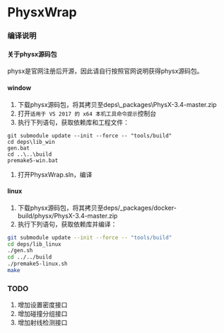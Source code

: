 # PhysxWrap

### 编译说明

#### 关于physx源码包

physx是官网注册后开源，因此请自行按照官网说明获得physx源码包。

#### window

1. 下载physx源码包，将其拷贝至deps\\_packages\\PhysX-3.4-master.zip
1. 打开`适用于 VS 2017 的 x64 本机工具命令提示`控制台
1. 执行下列语句，获取依赖库和工程文件：
  ```dos
  git submodule update --init --force -- "tools/build"
  cd deps\lib_win
  gen.bat
  cd ..\..\build
  premake5-win.bat
  ```  
1. 打开PhysxWrap.sln，编译

#### linux

1. 下载physx源码包，将其拷贝至deps/_packages/docker-build/physx/PhysX-3.4-master.zip
1. 执行下列语句，获取依赖库并编译：
  ```bash
  git submodule update --init --force -- "tools/build"
  cd deps/lib_linux
  ./gen.sh
  cd ../../build
  ./premake5-linux.sh
  make
  ```


### TODO

1. 增加设置密度接口
1. 增加碰撞分组接口
1. 增加射线检测接口
